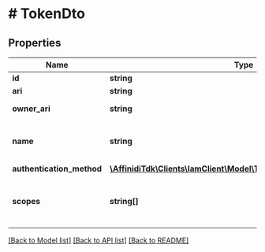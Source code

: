 # # TokenDto

## Properties

Name | Type | Description | Notes
------------ | ------------- | ------------- | -------------
**id** | **string** | Token Id |
**ari** | **string** | Token ARI |
**owner_ari** | **string** | The Token owner&#39;s ARI |
**name** | **string** | Owner defined Token display name |
**authentication_method** | [**\AffinidiTdk\Clients\IamClient\Model\TokenAuthenticationMethodDto**](TokenAuthenticationMethodDto.md) |  |
**scopes** | **string[]** | Scopes that will be assigned to the Token on authentication |

[[Back to Model list]](../../README.md#models) [[Back to API list]](../../README.md#endpoints) [[Back to README]](../../README.md)
